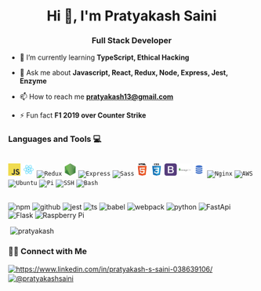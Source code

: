 <h1 align="center">Hi 👋, I'm Pratyakash Saini</h1>
<h3 align="center">Full Stack Developer</h3>

- 🌱 I’m currently learning **TypeScript, Ethical Hacking**

- 💬 Ask me about **Javascript, React, Redux, Node, Express, Jest, Enzyme**

- 📫 How to reach me **pratyakash13@gmail.com**

- ⚡ Fun fact **F1 2019 over Counter Strike**

### Languages and Tools :computer:

<br/>
<code><img alt="Javascript" height="25" src="https://raw.githubusercontent.com/github/explore/80688e429a7d4ef2fca1e82350fe8e3517d3494d/topics/javascript/javascript.png"></code>
<code><img alt="React" height="25" src="https://raw.githubusercontent.com/github/explore/80688e429a7d4ef2fca1e82350fe8e3517d3494d/topics/react/react.png"></code>
<code><img alt="Redux" height="25" src="https://raw.githubusercontent.com/reduxjs/redux/master/logo/logo.png"></code>
<code><img alt="Node" height="25" src="https://raw.githubusercontent.com/github/explore/80688e429a7d4ef2fca1e82350fe8e3517d3494d/topics/nodejs/nodejs.png"></code>
<code><img alt="Express" height="25" src="https://cdn.jsdelivr.net/gh/devicons/devicon/icons/express/express-original.svg" /></code>
<code><img alt="Sass" height="25" src="https://cdn.jsdelivr.net/gh/devicons/devicon/icons/sass/sass-original.svg" /></code>
<code><img alt="HTML" height="25" src="https://raw.githubusercontent.com/github/explore/80688e429a7d4ef2fca1e82350fe8e3517d3494d/topics/html/html.png"></code>
<code><img alt="CSS" height="25" src="https://raw.githubusercontent.com/github/explore/80688e429a7d4ef2fca1e82350fe8e3517d3494d/topics/css/css.png"></code>
<code><img alt="BootStrap" height="25" src="https://raw.githubusercontent.com/github/explore/80688e429a7d4ef2fca1e82350fe8e3517d3494d/topics/bootstrap/bootstrap.png"></code>
<code><img alt="MongoDB" height="25" src="https://raw.githubusercontent.com/github/explore/80688e429a7d4ef2fca1e82350fe8e3517d3494d/topics/mongodb/mongodb.png"></code>
<code><img alt="SQL" height="25" src="https://raw.githubusercontent.com/github/explore/80688e429a7d4ef2fca1e82350fe8e3517d3494d/topics/sql/sql.png"></code>
<code><img alt="Nginx" height="25" src="https://cdn.jsdelivr.net/gh/devicons/devicon/icons/nginx/nginx-original.svg" /></code>
<code><img alt="AWS" height="25" src="https://cdn.jsdelivr.net/gh/devicons/devicon/icons/amazonwebservices/amazonwebservices-original.svg" /></code>
<code><img alt="Ubuntu" height="25" src="https://cdn.jsdelivr.net/gh/devicons/devicon/icons/ubuntu/ubuntu-plain.svg" /></code>
<code><img alt="Pi" height="25" src="https://cdn.jsdelivr.net/gh/devicons/devicon/icons/raspberrypi/raspberrypi-original.svg" /></code>
<code><img alt="SSH" height="25" src="https://cdn.jsdelivr.net/gh/devicons/devicon/icons/ssh/ssh-original-wordmark.svg" /></code>
<code><img alt="Bash" height="25" src="https://cdn.jsdelivr.net/gh/devicons/devicon/icons/bash/bash-original.svg" /></code>
<br/>
<br/>


![npm](https://img.shields.io/badge/-npm-E10098?style=flat&logo=npm&color=323330&logoColor=white)
![github](https://img.shields.io/badge/-github-E10098?style=flat&logo=github&color=gray&logoColor=black)
![jest](https://img.shields.io/badge/-jest-E10098?style=flat&logo=jest)
![ts](https://img.shields.io/badge/-typeScript-007ACC?style=flat&logo=typescript&color=blue&logoColor=white)
![babel](https://img.shields.io/badge/-babel-E10098?style=flat&logo=babel&color=323330)
![webpack](https://img.shields.io/badge/-webpack-E10098?style=flat&logo=webpack&color=2b3a42&logoColor=white)
![python](https://img.shields.io/badge/-python-E10098?style=flat&logo=python&color=2d618c&logoColor=white)
![FastApi](https://img.shields.io/badge/-fastapi-E10098?style=flat&logo=fastapi&color=009485&logoColor=white)
![Flask](https://img.shields.io/badge/-flask-E10098?style=flat&logo=flask&color=green&logoColor=white)
![Raspberry Pi](https://img.shields.io/badge/-Raspberry%20Pi-C51A4A?style=flat&logo=Raspberry-Pi)

<p>&nbsp;<img align="center" src="https://github-readme-stats.vercel.app/api?username=pratyakash&show_icons=true" alt="pratyakash" /></p>

<h3> 🤝🏻 Connect with Me </h3>
<p>
<a href="https://www.linkedin.com/in/pratyakash-s-saini-038639106/" target="blank"><img align="center" src="https://cdn.jsdelivr.net/npm/simple-icons@3.0.1/icons/linkedin.svg" alt="https://www.linkedin.com/in/pratyakash-s-saini-038639106/" height="30" width="30" /></a>
 <a href="https://pratyakashsaini.medium.com/" target="blank"><img align="center" src="https://cdn.jsdelivr.net/npm/simple-icons@3.0.1/icons/medium.svg" alt="@pratyakashsaini" height="30" width="30" /></a>
</p>
